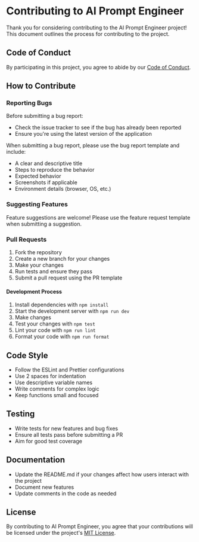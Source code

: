 # Contributing to AI Prompt Engineer

Thank you for considering contributing to the AI Prompt Engineer project! This document outlines the process for contributing to the project.

## Code of Conduct

By participating in this project, you agree to abide by our [Code of Conduct](CODE_OF_CONDUCT.md).

## How to Contribute

### Reporting Bugs

Before submitting a bug report:
- Check the issue tracker to see if the bug has already been reported
- Ensure you're using the latest version of the application

When submitting a bug report, please use the bug report template and include:
- A clear and descriptive title
- Steps to reproduce the behavior
- Expected behavior
- Screenshots if applicable
- Environment details (browser, OS, etc.)

### Suggesting Features

Feature suggestions are welcome! Please use the feature request template when submitting a suggestion.

### Pull Requests

1. Fork the repository
2. Create a new branch for your changes
3. Make your changes
4. Run tests and ensure they pass
5. Submit a pull request using the PR template

#### Development Process

1. Install dependencies with `npm install`
2. Start the development server with `npm run dev`
3. Make changes
4. Test your changes with `npm test`
5. Lint your code with `npm run lint`
6. Format your code with `npm run format`

## Code Style

- Follow the ESLint and Prettier configurations
- Use 2 spaces for indentation
- Use descriptive variable names
- Write comments for complex logic
- Keep functions small and focused

## Testing

- Write tests for new features and bug fixes
- Ensure all tests pass before submitting a PR
- Aim for good test coverage

## Documentation

- Update the README.md if your changes affect how users interact with the project
- Document new features
- Update comments in the code as needed

## License

By contributing to AI Prompt Engineer, you agree that your contributions will be licensed under the project's [MIT License](LICENSE).